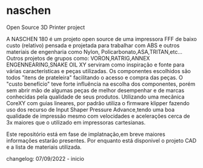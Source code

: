 # naschen
Open Source 3D Printer project

A NASCHEN 180 é um projeto open source de uma impressora FFF de baixo custo (relativo) pensada e projetada para trabalhar com ABS e outros materiais de engenharia como Nylon, Policarbonato,ASA,TRITAN,etc...
Outros projetos de grupos como: VORON,RATRIG,ANNEX ENGENNEARING,SNAKE OIL XY serviram  como inspiração e fonte para várias características e peças utilizadas.
Os componentes escolhidos são todos "itens de prateleira" facilitando o acesso e compra das peças. O "custo benefício" teve forte influência na escolha dos componentes, porém sem abrir mão de algumas peças de melhor desempenhar e de marcas conhecidas pela qualidade de seus produtos.
Utilizando uma mecânica CoreXY com guias lineares, por padrão utiliza o firmware klipper fazendo uso dos recurso de Input Shaper Pressure Advance,tendo uma boa qualidade de impressão mesmo com velocidades e acelerações cerca de 3x maiores que o utilizado em impressoras cartesianas. 


Este repositório está em fase de implatnação,em breve maiores informações estarão presentes. Por enquanto está disponivel o projeto CAD e a lista de materiais utilizada.


changelog:
07/09/2022 - inicio